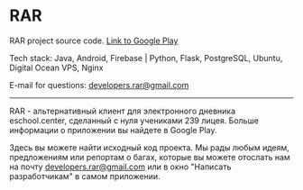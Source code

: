 # RAR
RAR project source code.
<a href = "https://play.google.com/store/apps/details?id=ru.gurhouse.sch">Link to Google Play</a>

Tech stack: Java, Android, Firebase | Python, Flask, PostgreSQL, Ubuntu, Digital Ocean VPS, Nginx

E-mail for questions: developers.rar@gmail.com

----

RAR - альтернативный клиент для электронного дневника eschool.center, сделанный с нуля учениками 239 лицея.
Больше информации о приложении вы найдете в Google Play. 

Здесь вы можете найти исходный код проекта. Мы рады любым идеям, предложениям или репортам о багах, которые вы можете отослать нам 
на почту developers.rar@gmail.com или в окно "Написать разработчикам" в самом приложении.
